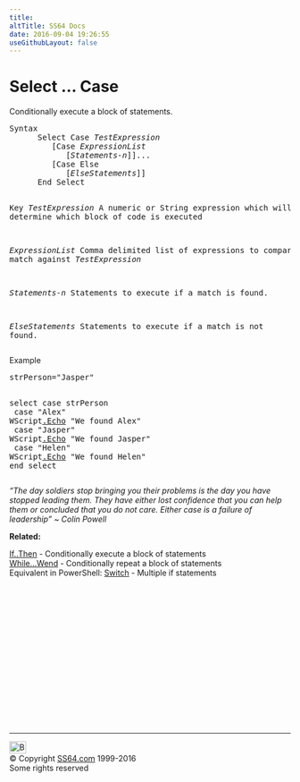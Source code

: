 ```yaml
---
title:
altTitle: SS64 Docs
date: 2016-09-04 19:26:55
useGithubLayout: false
---
```

<!-- #BeginLibraryItem "/Library/head_vb.lbi" --><!-- #EndLibraryItem --><h1>Select ... Case </h1> 
<p>Conditionally execute a block of statements.</p>
<pre>Syntax 
      Select Case <i>TestExpression</i>
         [Case <i>ExpressionList</i>
            [<i>Statements-n</i>]]...
         [Case Else
            [<i>ElseStatements</i>]]
      End Select

Key
   <i>TestExpression</i>  A numeric or String expression which will
                   determine which block of code is executed<span class="code"></span>

   <i>ExpressionList</i>  Comma delimited list of expressions to compare/
                   match against <i>TestExpression</i>

   <i>Statements-n</i>    Statements to execute if a match is found.

   <i>ElseStatements</i>  Statements to execute if a match is not found.</pre>
<p>Example</p>
<pre>strPerson="Jasper"

select case strPerson<br>   case "Alex"
      WScript<a href="echo.html">.Echo</a> "We found Alex"<br>   case "Jasper"
      WScript<a href="echo.html">.Echo</a> "We found Jasper"<br>   case "Helen"
      WScript<a href="echo.html">.Echo</a> "We found Helen"<br>end select </pre>
<p><span class="quote"><i>“The day soldiers stop bringing you their problems is the day you have stopped leading them. They have either lost confidence that you can help them or concluded that you do not care. Either case is a failure of leadership” ~ Colin Powell</i></span></p>
<p><b>Related:</b></p>
<p><a href="if.html">If..Then</a> - Conditionally execute a block of statements<br>
<a href="while.html">While...Wend</a> - Conditionally repeat a block of statements<br>
Equivalent in PowerShell: <a href="../ps/switch.html">Switch</a>                     - Multiple if statements</p><!-- #BeginLibraryItem "/Library/foot_vb.lbi" --><p>
<!-- VB300 -->
<ins class="adsbygoogle" style="display:inline-block;width:300px;height:250px" data-ad-client="ca-pub-6140977852749469" data-ad-slot="1683739502"></ins>
<script>
(adsbygoogle = window.adsbygoogle || []).push({});
</script></p>
<hr>
<div id="bl" class="footer"><a href="select.html#"><img src="../images/top.png" width="30" height="22" alt="Back to the Top"></a></div>
<div id="br" class="footer, tagline">© Copyright <a href="../index.html">SS64.com</a> 1999-2016<br>
Some rights reserved</div><!-- #EndLibraryItem -->

